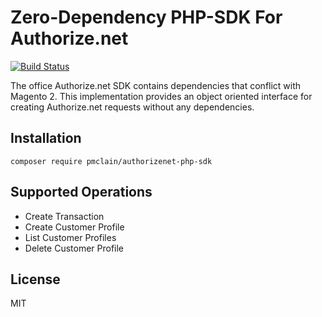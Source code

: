 # Zero-Dependency PHP-SDK For Authorize.net
[![Build Status](https://travis-ci.org/pmclain/authorizenet-php-sdk.svg?branch=master)](https://travis-ci.org/pmclain/authorizenet-php-sdk)
  
The office Authorize.net SDK contains dependencies that conflict with Magento 2.
This implementation provides an object oriented interface for creating
Authorize.net requests without any dependencies.

## Installation
`composer require pmclain/authorizenet-php-sdk`  

## Supported Operations
* Create Transaction
* Create Customer Profile
* List Customer Profiles
* Delete Customer Profile

## License
MIT